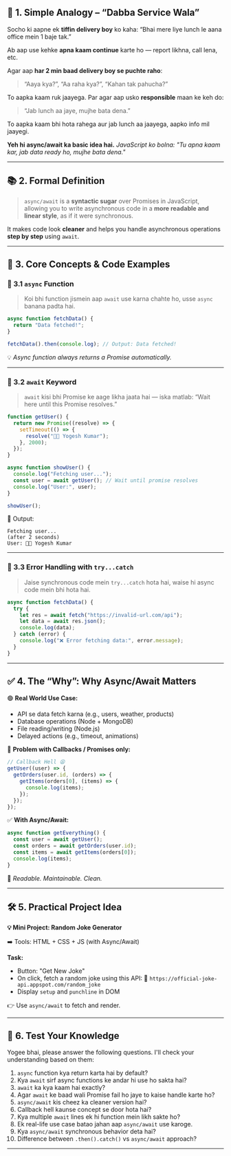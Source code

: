 ## 🧠 1. Simple Analogy – “Dabba Service Wala”

Socho ki aapne ek **tiffin delivery boy** ko kaha:
“Bhai mere liye lunch le aana office mein 1 baje tak.”

Ab aap use kehke **apna kaam continue** karte ho — report likhna, call lena, etc.

Agar aap **har 2 min baad delivery boy se puchte raho**:

> “Aaya kya?”, “Aa raha kya?”, “Kahan tak pahucha?”

To aapka kaam ruk jaayega.
Par agar aap usko **responsible** maan ke keh do:

> “Jab lunch aa jaye, mujhe bata dena.”

To aapka kaam bhi hota rahega aur jab lunch aa jaayega, aapko info mil jaayegi.

**Yeh hi async/await ka basic idea hai.**
_JavaScript ko bolna: "Tu apna kaam kar, jab data ready ho, mujhe bata dena."_

---

## 📚 2. Formal Definition

> `async/await` is a **syntactic sugar** over Promises in JavaScript, allowing you to write asynchronous code in a **more readable and linear style**, as if it were synchronous.

It makes code look **cleaner** and helps you handle asynchronous operations **step by step** using `await`.

---

## 🧩 3. Core Concepts & Code Examples

### 🔹 3.1 `async` Function

> Koi bhi function jismein aap `await` use karna chahte ho, usse `async` banana padta hai.

```js
async function fetchData() {
  return "Data fetched!";
}

fetchData().then(console.log); // Output: Data fetched!
```

💡 _Async function always returns a Promise automatically._

---

### 🔹 3.2 `await` Keyword

> `await` kisi bhi Promise ke aage likha jaata hai — iska matlab:
> “Wait here until this Promise resolves.”

```js
function getUser() {
  return new Promise((resolve) => {
    setTimeout(() => {
      resolve("👨‍💻 Yogesh Kumar");
    }, 2000);
  });
}

async function showUser() {
  console.log("Fetching user...");
  const user = await getUser(); // Wait until promise resolves
  console.log("User:", user);
}

showUser();
```

🧾 Output:

```
Fetching user...
(after 2 seconds)
User: 👨‍💻 Yogesh Kumar
```

---

### 🔹 3.3 Error Handling with `try...catch`

> Jaise synchronous code mein `try...catch` hota hai, waise hi async code mein bhi hota hai.

```js
async function fetchData() {
  try {
    let res = await fetch("https://invalid-url.com/api");
    let data = await res.json();
    console.log(data);
  } catch (error) {
    console.log("❌ Error fetching data:", error.message);
  }
}
```

---

## ✅ 4. The “Why”: Why Async/Await Matters

🟢 **Real World Use Case:**

- API se data fetch karna (e.g., users, weather, products)
- Database operations (Node + MongoDB)
- File reading/writing (Node.js)
- Delayed actions (e.g., timeout, animations)

🚫 **Problem with Callbacks / Promises only:**

```js
// Callback Hell 😫
getUser((user) => {
  getOrders(user.id, (orders) => {
    getItems(orders[0], (items) => {
      console.log(items);
    });
  });
});
```

✅ **With Async/Await:**

```js
async function getEverything() {
  const user = await getUser();
  const orders = await getOrders(user.id);
  const items = await getItems(orders[0]);
  console.log(items);
}
```

🧠 _Readable. Maintainable. Clean._

---

## 🛠️ 5. Practical Project Idea

**💡 Mini Project: Random Joke Generator**

➡️ Tools: HTML + CSS + JS (with Async/Await)

**Task:**

- Button: "Get New Joke"
- On click, fetch a random joke using this API:
  🔗 `https://official-joke-api.appspot.com/random_joke`
- Display `setup` and `punchline` in DOM

👉 Use `async/await` to fetch and render.

---

## 🧪 6. Test Your Knowledge

Yogee bhai, please answer the following questions. I'll check your understanding based on them:

1. `async` function kya return karta hai by default?
2. Kya `await` sirf async functions ke andar hi use ho sakta hai?
3. `await` ka kya kaam hai exactly?
4. Agar `await` ke baad wali Promise fail ho jaye to kaise handle karte ho?
5. `async/await` kis cheez ka cleaner version hai?
6. Callback hell kaunse concept se door hota hai?
7. Kya multiple `await` lines ek hi function mein likh sakte ho?
8. Ek real-life use case batao jahan aap `async/await` use karoge.
9. Kya `async/await` synchronous behavior deta hai?
10. Difference between `.then().catch()` vs `async/await` approach?

---
